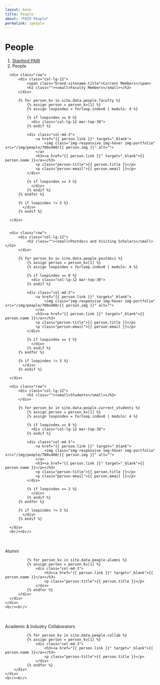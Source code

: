 ```yaml
---
layout: base
title: People
about: "PAIR People"
permalink: /people
---
```

<!-- Page Content -->
<div class="container-fluid">

  <div class="container">
      <!-- Page Heading/Breadcrumbs -->
      <div class="row">
          <div class="col-lg-12">
              <h1 class="page-header">People
                  <small></small>
              </h1>
              <ol class="breadcrumb">
                  <li><a href="/">Stanford PAIR</a></li>
                  <li class="active">People</li>
              </ol>
          </div>
      </div>

      <div class="row">
          <div class="col-lg-12">
              <span class="brand-sitename-title">Current Members</span>
              <h2 class=""><small>Faculty Members</small></h2>
          </div>

          {% for person_kv in site.data.people.faculty %} 
              {% assign person = person_kv[1] %}
              {% assign loopindex = forloop.index0 | modulo: 4 %}

              {% if loopindex == 0 %}
                <div class="col-lg-12 mar-top-30">
              {% endif %}

              <div class="col-md-3">
                  <a href="{{ person.link }}" target="_blank">
                      <img class="img-responsive img-hover img-portfolio" src="/img/people/700x400/{{ person.img }}" alt="">
                  </a>
                  <h3><a href="{{ person.link }}" target="_blank">{{ person.name }}</a></h3>
                  <p class="person-title">{{ person.title }}</p>
                  <p class="person-email">{{ person.email }}</p>
              </div>

              {% if loopindex == 3 %}
                </div>
              {% endif %}
          {% endfor %}

          {% if loopindex != 3 %}
            </div>
          {% endif %}

      </div>


      <div class="row">
          <div class="col-lg-12">
              <h2 class=""><small>Postdocs and Visiting Scholars</small></h2>
          </div>

          {% for person_kv in site.data.people.postdocs %} 
              {% assign person = person_kv[1] %}
              {% assign loopindex = forloop.index0 | modulo: 4 %}

              {% if loopindex == 0 %}
                <div class="col-lg-12 mar-top-30">
              {% endif %}

              <div class="col-md-3">
                  <a href="{{ person.link }}" target="_blank">
                      <img class="img-responsive img-hover img-portfolio" src="/img/people/700x400/{{ person.img }}" alt="">
                  </a>
                  <h3><a href="{{ person.link }}" target="_blank">{{ person.name }}</a></h3>
                  <p class="person-title">{{ person.title }}</p>
                  <p class="person-email">{{ person.email }}</p>
              </div>

              {% if loopindex == 3 %}
                </div>
              {% endif %}
          {% endfor %}

          {% if loopindex != 3 %}
            </div>
          {% endif %}

      </div>

      <div class="row">
          <div class="col-lg-12">
              <h2 class=""><small>Students</small></h2>
          </div>

          {% for person_kv in site.data.people.current_students %} 
              {% assign person = person_kv[1] %}
              {% assign loopindex = forloop.index0 | modulo: 4 %}

              {% if loopindex == 0 %}
                <div class="col-lg-12 mar-top-30">
              {% endif %}

              <div class="col-md-3">
                  <a href="{{ person.link }}" target="_blank">
                      <img class="img-responsive img-hover img-portfolio" src="/img/people/700x400/{{ person.img }}" alt="">
                  </a>
                  <h3><a href="{{ person.link }}" target="_blank">{{ person.name }}</a></h3>
                  <p class="person-title">{{ person.title }}</p>
                  <p class="person-email">{{ person.email }}</p>
              </div>

              {% if loopindex == 3 %}
                </div>
              {% endif %}
          {% endfor %}

          {% if loopindex != 3 %}
            </div>
          {% endif %}

      </div>
      <br/><br/>
  </div>
</div>


<div class="container-fluid container-colored">
    <br/><br/>
    <div class="container">
      <div class="row" id="alumni">
          <div class="col-lg-12">
              <span class="brand-sitename-title">Alumni</span>
              <div class="page-header-people-dark"></div>

              {% for person_kv in site.data.people.alumni %} 
              {% assign person = person_kv[1] %}
                  <div class="col-md-3">
                      <h3><a href="{{ person.link }}" target="_blank">{{ person.name }}</a></h3>
                      <p class="person-title">{{ person.title }}</p>
                  </div>
              {% endfor %}
          </div>
      </div>
    </div>
    <br/><br/>
</div>


<div class="container-fluid">
    <br/><br/>
    <div class="container">
    <div class="row" id="cerc">
        <div class="col-lg-12">
            <span class="brand-sitename-title">Academic & Industry Collaborators</span>
            <div class="page-header-people"></div>

              {% for person_kv in site.data.people.collab %} 
              {% assign person = person_kv[1] %}
                  <div class="col-md-3">
                      <h3><a href="{{ person.link }}" target="_blank">{{ person.name }}</a></h3>
                      <p class="person-title">{{ person.title }}</p>
                  </div>
              {% endfor %}
        </div>
    </div>
    <br/><br/>
</div>
<!-- /.container -->
